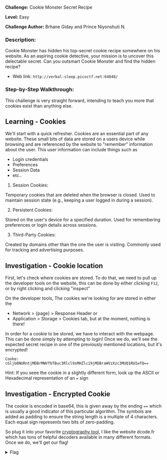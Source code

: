 **Challenge:** Cookie Monster Secret Recipe

**Level:** Easy

**Challenge Author:** Brhane Giday and Prince Niyonshuti N.

### Description: 
Cookie Monster has hidden his top-secret cookie recipe somewhere on his website. As an aspiring cookie detective, your mission is to uncover this delectable secret. Can you outsmart Cookie Monster and find the hidden recipe?

- Web link: ```http://verbal-sleep.picoctf.net:64848/```

### Step-by-Step Walkthrough:
This challenge is very straight forward, intending to teach you more that cookies exist than anything else.

## Learning - Cookies
We'll start with a quick refresher. Cookies are an essential part of any website. These small bits of data are stored on a users device while browsing and are referenced by the website to "remember" information about the user. This user information can include things such as
* Login credentials
* Preferences
* Session Data
* etc..

1. Session Cookies:

Temporary cookies that are deleted when the browser is closed.
Used to maintain session state (e.g., keeping a user logged in during a session).

2. Persistent Cookies:

Stored on the user's device for a specified duration.
Used for remembering preferences or login details across sessions.

3. Third-Party Cookies:

Created by domains other than the one the user is visiting.
Commonly used for tracking and advertising purposes.

## Investigation - Cookie location
First, let's check where cookies are stored. To do that, we need to pull up the developer tools on the website, this can be done by either clicking `F12`, or by right clicking and clicking "inspect"

On the developer tools, The cookies we're looking for are stored in either the 
- Network > {page} > Response Header 
or 
- Application > Storage > Cookies 
tab, but at the moment, nothing is there!

In order for a cookie to be stored, we have to interact with the webpage. This can be done simply by attempting to login! Once we do, we'll see the expected secret recipe in one of the previously mentioned locations, but it's encrypted!

```Cooke: cGljb0NURntjMDBrMWVfbTBuc3Rlcl9sMHZlc19jMDBraWVzXzc3MUQ1RUIwfQ==```

Hint: If you seee the cookie in a slightly different form, look up the ASCII or Hexadecimal representation of an ```=``` sign

## Investigation - Encrypted Cookie
The cookie is encoded in base64, this is given away by the ending ```==``` which is usually a good indicator of this particular algorithm. The symbols are added as padding to ensure the string length is a multiple of 4 characters. Each equal sign represents two bits of zero-padding.

So plug it into your favorite [cryptography tool](https://www.dcode.fr/cipher-identifier), I like the website dcode.fr which has tons of helpful decoders available in many different formats. Once we do, we'll get our flag!

<details><summary>Flag</summary>
    <pre>
    picoCTF{c00k1e_m0nster_l0ves_c00kies_771D5EB0}
    </pre>
   </details>
